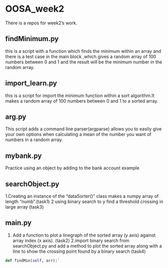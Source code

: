 # OOSA_week2
There is a repos for week2’s work.
## findMinimum.py
this is a script with a function which finds the minimum within an array and there is  a test case in the main block ,which gives a random array of 100 numbers between 0 and 1 and the result will be the minimum number in the random array.
## import_learn.py
this is a script for import the minimum function within a sort algorithm.It makes a random array of 100 numbers between 0 and 1 to a sorted array.
## arg.py
This script adds a command line parser(argparse) allows you to easily give your own options when calculating a mean of the number you want of numbers in a random array.
## mybank.py
Practice using an object by adding to the bank account example
## searchObject.py
1.Creating an instance of the “dataSorter()” class makes a numpy array of length “numb”.(task1)
2 using binary search to y find a threshold crossing in large array (task3)
## main.py
1. Add a function to plot a linegraph of the sorted array (y axis) against array index (x axis). (task2)
2.import binary search from searchObject.py and add a method to plot the sorted array along with a line to show the crossing point found by a binary search (task4)

``` python
def findMin(self, arr):`
